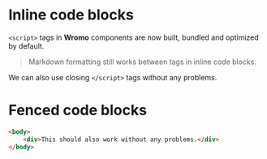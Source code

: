 # Inline code blocks

`<script>` tags in **Wromo** components are now built,
bundled and optimized by default.

> Markdown formatting still works between tags in inline code blocks.

We can also use closing `</script>` tags without any problems.

# Fenced code blocks

```html
<body>
	<div>This should also work without any problems.</div>
</body>
```
